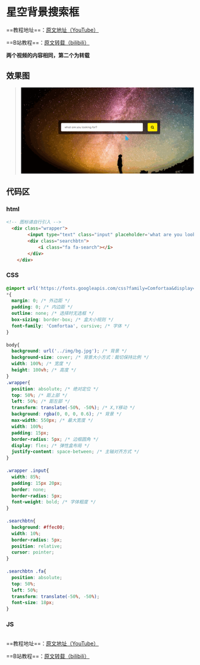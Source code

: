 # 星空背景搜索框
==教程地址==：[原文地址（YouTube）](https://youtu.be/FVH-tXVRErg)

==B站教程==：[原文转载（bilibili）](https://www.bilibili.com/video/av86425818/)

**两个视频的内容相同，第二个为转载**

## 效果图
>![演示图片](演示.gif)

## 代码区

### html
```html
<!-- 图标请自行引入 -->
  <div class="wrapper">
		<input type="text" class="input" placeholder='what are you looking for?'>
		<div class="searchbtn">
			<i class="fa fa-search"></i>
		</div>
	</div>
```
### CSS
```css
@import url('https://fonts.googleapis.com/css?family=Comfortaa&display=swap');
*{
  margin: 0; /* 外边距 */
  padding: 0; /* 内边距 */
  outline: none; /* 选择时无选框 */
  box-sizing: border-box; /* 盒大小规则 */
  font-family: 'Comfortaa', cursive; /* 字体 */
}

body{
  background: url('../img/bg.jpg'); /* 背景 */
  background-size: cover; /* 背景大小方式：裁切保持比例 */
  width: 100%; /* 宽度 */
  height: 100vh; /* 高度 */
}
.wrapper{
  position: absolute; /* 绝对定位 */
  top: 50%; /* 距上部 */
  left: 50%; /* 距左部 */
  transform: translate(-50%, -50%); /* X,Y移动 */
  background: rgba(0, 0, 0, 0.6); /* 背景 */
  max-width: 550px; /* 最大宽度 */
  width: 100%;
  padding: 15px;
  border-radius: 5px; /* 边框圆角 */
  display: flex; /* 弹性盒布局 */
  justify-content: space-between; /* 主轴对齐方式 */
}

.wrapper .input{
  width: 85%;
  padding: 15px 20px;
  border: none;
  border-radius: 5px;
  font-weight: bold; /* 字体粗度 */
}

.searchbtn{
  background: #ffec00;
  width: 10%;
  border-radius: 5px;
  position: relative;
  cursor: pointer;
}

.searchbtn .fa{
  position: absolute;
  top: 50%;
  left: 50%;
  transform: translate(-50%, -50%);
  font-size: 18px;
}
```
### JS
```javascript

```
==教程地址==：[原文地址（YouTube）](https://youtu.be/FVH-tXVRErg)

==B站教程==：[原文转载（bilibili）](https://www.bilibili.com/video/av86425818/)